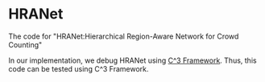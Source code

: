 # HRANet

The code for "HRANet:Hierarchical Region-Aware Network for Crowd Counting"

In our implementation, we debug HRANet using [C^3 Framework](https://github.com/gjy3035/C-3-Framework). Thus, this code can be tested using C^3 Framework.
